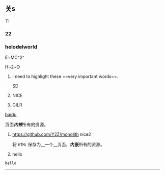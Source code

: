 ## 关s

11

### 22





### helo~~del~~world

E=MC^2^

H~2~O


1. I need to highlight these ==very important words==.

   SD

2. NICE

3. GILR


[baidu](https://baidu.com)

页面***内嵌***所有的资源。

1. https://github.com/Y2Z/monolith
    nice2

    将 `HTML` 保存为__一个__页面，**内嵌**所有的资源。

2. hello

```
hello
```

---